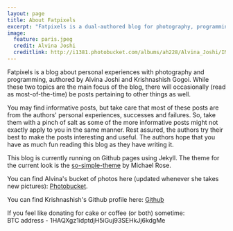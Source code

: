 ```yaml
---
layout: page
title: About Fatpixels
excerpt: "Fatpixels is a dual-authored blog for photography, programming and everything in between."
image:
  feature: paris.jpeg
  credit: Alvina Joshi
  creditlink: http://i1381.photobucket.com/albums/ah228/Alvina_Joshi/IMG_2226_zps5b9608ba.jpg
---
```


Fatpixels is a blog about personal experiences with photography and programming, authored by
Alvina Joshi and Krishnashish Gogoi. While these two topics are the main focus of the blog, there
will occasionally (read as most-of-the-time) be posts pertaining to other things as well.

You may find informative posts, but take care that most of these posts are from the authors' personal
experiences, successes and failures. So, take them with a pinch of salt as some of the more informative
posts might not exactly apply to you in the same manner. Rest assured, the authors try their
best to make the posts interesting and useful. The authors hope that you have as much fun
reading this blog as they have writing it.

This blog is currently running on Github pages using Jekyll. The theme for the current look is
the [so-simple-theme](http://mmistakes.github.io/so-simple-theme/) by Michael Rose.

You can find Alvina's bucket of photos here (updated whenever she takes new pictures): [Photobucket](http://s1381.photobucket.com/user/Alvina_Joshi/library/).

You can find Krishnashish's Github profile here: [Github](https://github.com/mister-raindrop)

If you feel like donating for cake or coffee (or both) sometime:<br>
BTC address - 1HAQXgz1idptdjH5iGuj93SEHkJj6kdgMe



